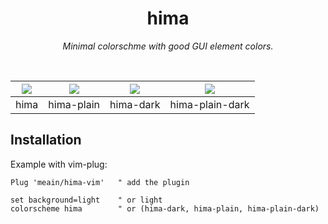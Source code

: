 <h1 align="center">hima</h1>
<p align="center">
<i>Minimal colorschme with good GUI element colors.</i>
</p>

<br>

| ![](https://i.imgur.com/FWJyVFe.png) | ![](https://i.imgur.com/hMni7kY.png) | ![](https://i.imgur.com/Nm2aRCr.png) | ![](https://i.imgur.com/Y0i5H7b.png) |
| :----------------------------------: | :----------------------------------: | :----------------------------------: | :----------------------------------: |
|                 hima                 |              hima-plain              |              hima-dark               |           hima-plain-dark            |


## Installation

Example with vim-plug:

```vim
Plug 'meain/hima-vim'   " add the plugin

set background=light    " or light
colorscheme hima        " or (hima-dark, hima-plain, hima-plain-dark)
```
